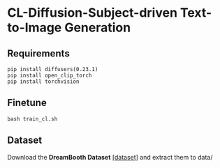# CL-Diffusion-Subject-driven Text-to-Image Generation

## Requirements

```
pip install diffusers(0.23.1)
pip install open_clip_torch
pip install torchvision
```
## Finetune

```bash train_cl.sh```

## Dataset
Download the **DreamBooth Dataset** [[dataset]](https://github.com/google/dreambooth.git) and extract them to data/
